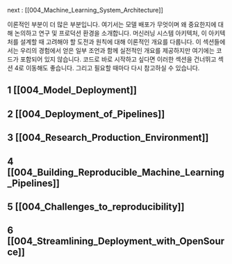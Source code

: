 next : [[004_Machine_Learning_System_Architecture]]

이론적인 부분이 더 많은 부분입니다. 여기서는 모델 배포가 무엇이며 왜 중요한지에 대해 논의하고 연구 및 프로덕션 환경을 소개합니다. 머신러닝 시스템 아키텍처, 이 아키텍처를 설계할 때 고려해야 할 도전과 원칙에 대해 이론적인 개요를 다룹니다. 이 섹션들에서는 우리의 경험에서 얻은 일부 조언과 함께 실전적인 개요를 제공하지만 여기에는 코드가 포함되어 있지 않습니다. 코드로 바로 시작하고 싶다면 이러한 섹션을 건너뛰고 섹션 4로 이동해도 좋습니다. 그리고 필요할 때마다 다시 참고하실 수 있습니다.
## 1 [[004_Model_Deployment]]
## 2 [[004_Deployment_of_Pipelines]]
## 3 [[004_Research_Production_Environment]]
## 4 [[004_Building_Reproducible_Machine_Learning_Pipelines]]
## 5 [[004_Challenges_to_reproducibility]]
## 6 [[004_Streamlining_Deployment_with_OpenSource]]